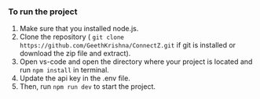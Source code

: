 ### To run the project

1) Make sure that you installed node.js.
2) Clone the repository ( `git clone https://github.com/GeethKrishna/ConnectZ.git` if git is installed or download the zip file and extract).
2) Open vs-code and open the directory where your project is located and run `npm install` in terminal.
3) Update the api key in the .env file. 
4) Then, run `npm run dev` to start the project.